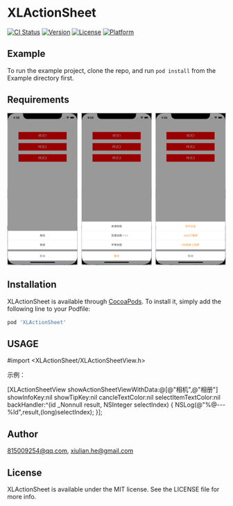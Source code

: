 # XLActionSheet

[![CI Status](https://img.shields.io/travis/815009254@qq.com/XLActionSheet.svg?style=flat)](https://travis-ci.org/815009254@qq.com/XLActionSheet)
[![Version](https://img.shields.io/cocoapods/v/XLActionSheet.svg?style=flat)](https://cocoapods.org/pods/XLActionSheet)
[![License](https://img.shields.io/cocoapods/l/XLActionSheet.svg?style=flat)](https://cocoapods.org/pods/XLActionSheet)
[![Platform](https://img.shields.io/cocoapods/p/XLActionSheet.svg?style=flat)](https://cocoapods.org/pods/XLActionSheet)

## Example

To run the example project, clone the repo, and run `pod install` from the Example directory first.

## Requirements
![样式1](https://github.com/HeXiuLian/XLActionSheetView/blob/master/image.png)

## Installation

XLActionSheet is available through [CocoaPods](https://cocoapods.org). To install
it, simply add the following line to your Podfile:

```ruby
pod 'XLActionSheet'
```
## USAGE

#import <XLActionSheet/XLActionSheetView.h>

示例：

[XLActionSheetView showActionSheetViewWithData:@[@"相机",@"相册"] showInfoKey:nil showTipKey:nil cancleTextColor:nil selectItemTextColor:nil backHandler:^(id  _Nonnull result, NSInteger selectIndex) {
NSLog(@"%@---%ld",result,(long)selectIndex);
}];


## Author

815009254@qq.com, xiulian.he@gmail.com

## License

XLActionSheet is available under the MIT license. See the LICENSE file for more info.
